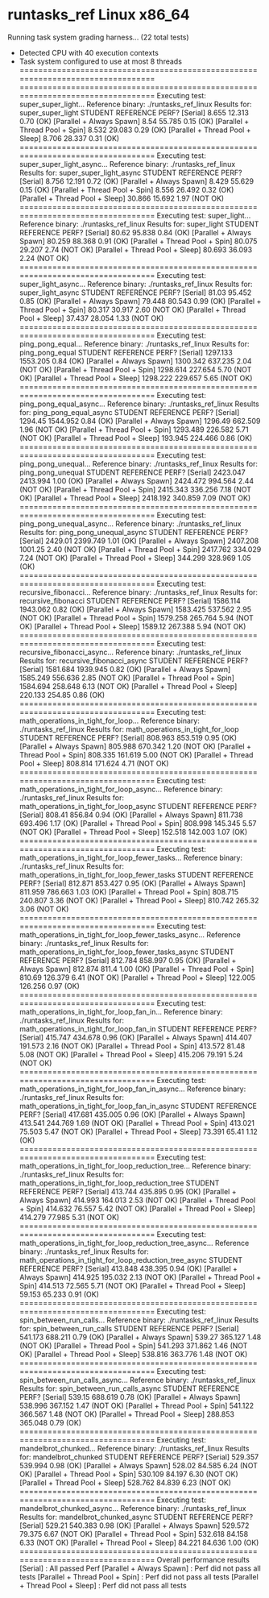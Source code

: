 runtasks_ref
Linux x86_64
================================================================================
Running task system grading harness... (22 total tests)
  - Detected CPU with 40 execution contexts
  - Task system configured to use at most 8 threads
================================================================================
================================================================================
Executing test: super_super_light...
Reference binary: ./runtasks_ref_linux
Results for: super_super_light
                                        STUDENT   REFERENCE   PERF?
[Serial]                                8.655     12.313      0.70  (OK)
[Parallel + Always Spawn]               8.54      55.785      0.15  (OK)
[Parallel + Thread Pool + Spin]         8.532     29.083      0.29  (OK)
[Parallel + Thread Pool + Sleep]        8.706     28.337      0.31  (OK)
================================================================================
Executing test: super_super_light_async...
Reference binary: ./runtasks_ref_linux
Results for: super_super_light_async
                                        STUDENT   REFERENCE   PERF?
[Serial]                                8.756     12.191      0.72  (OK)
[Parallel + Always Spawn]               8.429     55.629      0.15  (OK)
[Parallel + Thread Pool + Spin]         8.556     26.492      0.32  (OK)
[Parallel + Thread Pool + Sleep]        30.866    15.692      1.97  (NOT OK)
================================================================================
Executing test: super_light...
Reference binary: ./runtasks_ref_linux
Results for: super_light
                                        STUDENT   REFERENCE   PERF?
[Serial]                                80.62     95.838      0.84  (OK)
[Parallel + Always Spawn]               80.259    88.368      0.91  (OK)
[Parallel + Thread Pool + Spin]         80.075    29.207      2.74  (NOT OK)
[Parallel + Thread Pool + Sleep]        80.693    36.093      2.24  (NOT OK)
================================================================================
Executing test: super_light_async...
Reference binary: ./runtasks_ref_linux
Results for: super_light_async
                                        STUDENT   REFERENCE   PERF?
[Serial]                                81.03     95.452      0.85  (OK)
[Parallel + Always Spawn]               79.448    80.543      0.99  (OK)
[Parallel + Thread Pool + Spin]         80.317    30.917      2.60  (NOT OK)
[Parallel + Thread Pool + Sleep]        37.437    28.054      1.33  (NOT OK)
================================================================================
Executing test: ping_pong_equal...
Reference binary: ./runtasks_ref_linux
Results for: ping_pong_equal
                                        STUDENT   REFERENCE   PERF?
[Serial]                                1297.133  1553.205    0.84  (OK)
[Parallel + Always Spawn]               1300.342  637.235     2.04  (NOT OK)
[Parallel + Thread Pool + Spin]         1298.614  227.654     5.70  (NOT OK)
[Parallel + Thread Pool + Sleep]        1298.222  229.657     5.65  (NOT OK)
================================================================================
Executing test: ping_pong_equal_async...
Reference binary: ./runtasks_ref_linux
Results for: ping_pong_equal_async
                                        STUDENT   REFERENCE   PERF?
[Serial]                                1294.45   1544.952    0.84  (OK)
[Parallel + Always Spawn]               1296.49   662.509     1.96  (NOT OK)
[Parallel + Thread Pool + Spin]         1293.489  226.582     5.71  (NOT OK)
[Parallel + Thread Pool + Sleep]        193.945   224.466     0.86  (OK)
================================================================================
Executing test: ping_pong_unequal...
Reference binary: ./runtasks_ref_linux
Results for: ping_pong_unequal
                                        STUDENT   REFERENCE   PERF?
[Serial]                                2423.047  2413.994    1.00  (OK)
[Parallel + Always Spawn]               2424.472  994.564     2.44  (NOT OK)
[Parallel + Thread Pool + Spin]         2415.343  336.256     7.18  (NOT OK)
[Parallel + Thread Pool + Sleep]        2418.192  340.859     7.09  (NOT OK)
================================================================================
Executing test: ping_pong_unequal_async...
Reference binary: ./runtasks_ref_linux
Results for: ping_pong_unequal_async
                                        STUDENT   REFERENCE   PERF?
[Serial]                                2429.01   2399.749    1.01  (OK)
[Parallel + Always Spawn]               2407.208  1001.25     2.40  (NOT OK)
[Parallel + Thread Pool + Spin]         2417.762  334.029     7.24  (NOT OK)
[Parallel + Thread Pool + Sleep]        344.299   328.969     1.05  (OK)
================================================================================
Executing test: recursive_fibonacci...
Reference binary: ./runtasks_ref_linux
Results for: recursive_fibonacci
                                        STUDENT   REFERENCE   PERF?
[Serial]                                1586.114  1943.062    0.82  (OK)
[Parallel + Always Spawn]               1583.425  537.562     2.95  (NOT OK)
[Parallel + Thread Pool + Spin]         1579.258  265.764     5.94  (NOT OK)
[Parallel + Thread Pool + Sleep]        1589.12   267.388     5.94  (NOT OK)
================================================================================
Executing test: recursive_fibonacci_async...
Reference binary: ./runtasks_ref_linux
Results for: recursive_fibonacci_async
                                        STUDENT   REFERENCE   PERF?
[Serial]                                1581.684  1939.945    0.82  (OK)
[Parallel + Always Spawn]               1585.249  556.636     2.85  (NOT OK)
[Parallel + Thread Pool + Spin]         1584.694  258.648     6.13  (NOT OK)
[Parallel + Thread Pool + Sleep]        220.133   254.85      0.86  (OK)
================================================================================
Executing test: math_operations_in_tight_for_loop...
Reference binary: ./runtasks_ref_linux
Results for: math_operations_in_tight_for_loop
                                        STUDENT   REFERENCE   PERF?
[Serial]                                808.963   853.519     0.95  (OK)
[Parallel + Always Spawn]               805.988   670.342     1.20  (NOT OK)
[Parallel + Thread Pool + Spin]         808.335   161.619     5.00  (NOT OK)
[Parallel + Thread Pool + Sleep]        808.814   171.624     4.71  (NOT OK)
================================================================================
Executing test: math_operations_in_tight_for_loop_async...
Reference binary: ./runtasks_ref_linux
Results for: math_operations_in_tight_for_loop_async
                                        STUDENT   REFERENCE   PERF?
[Serial]                                808.41    856.84      0.94  (OK)
[Parallel + Always Spawn]               811.738   693.496     1.17  (OK)
[Parallel + Thread Pool + Spin]         808.998   145.345     5.57  (NOT OK)
[Parallel + Thread Pool + Sleep]        152.518   142.003     1.07  (OK)
================================================================================
Executing test: math_operations_in_tight_for_loop_fewer_tasks...
Reference binary: ./runtasks_ref_linux
Results for: math_operations_in_tight_for_loop_fewer_tasks
                                        STUDENT   REFERENCE   PERF?
[Serial]                                812.871   853.427     0.95  (OK)
[Parallel + Always Spawn]               811.959   786.663     1.03  (OK)
[Parallel + Thread Pool + Spin]         808.715   240.807     3.36  (NOT OK)
[Parallel + Thread Pool + Sleep]        810.742   265.32      3.06  (NOT OK)
================================================================================
Executing test: math_operations_in_tight_for_loop_fewer_tasks_async...
Reference binary: ./runtasks_ref_linux
Results for: math_operations_in_tight_for_loop_fewer_tasks_async
                                        STUDENT   REFERENCE   PERF?
[Serial]                                812.784   858.997     0.95  (OK)
[Parallel + Always Spawn]               812.874   811.4       1.00  (OK)
[Parallel + Thread Pool + Spin]         810.69    126.379     6.41  (NOT OK)
[Parallel + Thread Pool + Sleep]        122.005   126.256     0.97  (OK)
================================================================================
Executing test: math_operations_in_tight_for_loop_fan_in...
Reference binary: ./runtasks_ref_linux
Results for: math_operations_in_tight_for_loop_fan_in
                                        STUDENT   REFERENCE   PERF?
[Serial]                                415.747   434.678     0.96  (OK)
[Parallel + Always Spawn]               414.407   191.573     2.16  (NOT OK)
[Parallel + Thread Pool + Spin]         413.572   81.48       5.08  (NOT OK)
[Parallel + Thread Pool + Sleep]        415.206   79.191      5.24  (NOT OK)
================================================================================
Executing test: math_operations_in_tight_for_loop_fan_in_async...
Reference binary: ./runtasks_ref_linux
Results for: math_operations_in_tight_for_loop_fan_in_async
                                        STUDENT   REFERENCE   PERF?
[Serial]                                417.681   435.005     0.96  (OK)
[Parallel + Always Spawn]               413.541   244.769     1.69  (NOT OK)
[Parallel + Thread Pool + Spin]         413.021   75.503      5.47  (NOT OK)
[Parallel + Thread Pool + Sleep]        73.391    65.41       1.12  (OK)
================================================================================
Executing test: math_operations_in_tight_for_loop_reduction_tree...
Reference binary: ./runtasks_ref_linux
Results for: math_operations_in_tight_for_loop_reduction_tree
                                        STUDENT   REFERENCE   PERF?
[Serial]                                413.744   435.895     0.95  (OK)
[Parallel + Always Spawn]               414.993   164.013     2.53  (NOT OK)
[Parallel + Thread Pool + Spin]         414.632   76.557      5.42  (NOT OK)
[Parallel + Thread Pool + Sleep]        414.279   77.985      5.31  (NOT OK)
================================================================================
Executing test: math_operations_in_tight_for_loop_reduction_tree_async...
Reference binary: ./runtasks_ref_linux
Results for: math_operations_in_tight_for_loop_reduction_tree_async
                                        STUDENT   REFERENCE   PERF?
[Serial]                                413.848   438.395     0.94  (OK)
[Parallel + Always Spawn]               414.925   195.032     2.13  (NOT OK)
[Parallel + Thread Pool + Spin]         414.513   72.565      5.71  (NOT OK)
[Parallel + Thread Pool + Sleep]        59.153    65.233      0.91  (OK)
================================================================================
Executing test: spin_between_run_calls...
Reference binary: ./runtasks_ref_linux
Results for: spin_between_run_calls
                                        STUDENT   REFERENCE   PERF?
[Serial]                                541.173   688.211     0.79  (OK)
[Parallel + Always Spawn]               539.27    365.127     1.48  (NOT OK)
[Parallel + Thread Pool + Spin]         541.293   371.862     1.46  (NOT OK)
[Parallel + Thread Pool + Sleep]        538.816   363.776     1.48  (NOT OK)
================================================================================
Executing test: spin_between_run_calls_async...
Reference binary: ./runtasks_ref_linux
Results for: spin_between_run_calls_async
                                        STUDENT   REFERENCE   PERF?
[Serial]                                539.15    688.619     0.78  (OK)
[Parallel + Always Spawn]               538.996   367.152     1.47  (NOT OK)
[Parallel + Thread Pool + Spin]         541.122   366.567     1.48  (NOT OK)
[Parallel + Thread Pool + Sleep]        288.853   365.048     0.79  (OK)
================================================================================
Executing test: mandelbrot_chunked...
Reference binary: ./runtasks_ref_linux
Results for: mandelbrot_chunked
                                        STUDENT   REFERENCE   PERF?
[Serial]                                529.357   539.994     0.98  (OK)
[Parallel + Always Spawn]               528.02    84.585      6.24  (NOT OK)
[Parallel + Thread Pool + Spin]         530.109   84.197      6.30  (NOT OK)
[Parallel + Thread Pool + Sleep]        528.762   84.839      6.23  (NOT OK)
================================================================================
Executing test: mandelbrot_chunked_async...
Reference binary: ./runtasks_ref_linux
Results for: mandelbrot_chunked_async
                                        STUDENT   REFERENCE   PERF?
[Serial]                                529.21    540.383     0.98  (OK)
[Parallel + Always Spawn]               529.572   79.375      6.67  (NOT OK)
[Parallel + Thread Pool + Spin]         532.618   84.158      6.33  (NOT OK)
[Parallel + Thread Pool + Sleep]        84.221    84.636      1.00  (OK)
================================================================================
Overall performance results
[Serial]                                : All passed Perf
[Parallel + Always Spawn]               : Perf did not pass all tests
[Parallel + Thread Pool + Spin]         : Perf did not pass all tests
[Parallel + Thread Pool + Sleep]        : Perf did not pass all tests
